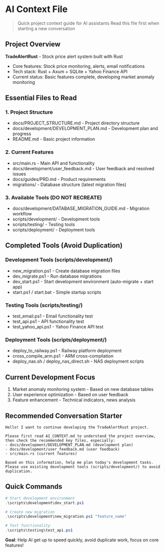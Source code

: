 ﻿# AI Context File

> Quick project context guide for AI assistants
> Read this file first when starting a new conversation

## Project Overview

**TradeAlertRust** - Stock price alert system built with Rust
- Core features: Stock price monitoring, alerts, email notifications
- Tech stack: Rust + Axum + SQLite + Yahoo Finance API
- Current status: Basic features complete, developing market anomaly monitoring

## Essential Files to Read

### 1. Project Structure
- docs/PROJECT_STRUCTURE.md - Project directory structure
- docs/development/DEVELOPMENT_PLAN.md - Development plan and progress
- README.md - Basic project information

### 2. Current Features
- src/main.rs - Main API and functionality
- docs/development/user_feedback.md - User feedback and resolved issues
- docs/guides/PRD.md - Product requirements
- migrations/ - Database structure (latest migration files)

### 3. Available Tools (DO NOT RECREATE)
- docs/development/DATABASE_MIGRATION_GUIDE.md - Migration workflow
- scripts/development/ - Development tools
- scripts/testing/ - Testing tools  
- scripts/deployment/ - Deployment tools

## Completed Tools (Avoid Duplication)

### Development Tools (scripts/development/)
- new_migration.ps1 - Create database migration files
- dev_migrate.ps1 - Run database migrations
- dev_start.ps1 - Start development environment (auto-migrate + start app)
- start.ps1 / start.bat - Simple startup scripts

### Testing Tools (scripts/testing/)
- test_email.ps1 - Email functionality test
- test_api.ps1 - API functionality test
- test_yahoo_api.ps1 - Yahoo Finance API test

### Deployment Tools (scripts/deployment/)
- deploy_to_railway.ps1 - Railway platform deployment
- cross_compile_arm.ps1 - ARM cross-compilation
- deploy_nas.sh / deploy_nas_direct.sh - NAS deployment scripts

## Current Development Focus

1. Market anomaly monitoring system - Based on new database tables
2. User experience optimization - Based on user feedback
3. Feature enhancement - Technical indicators, news analysis

## Recommended Conversation Starter

```
Hello! I want to continue developing the TradeAlertRust project.

Please first read AI_CONTEXT.md to understand the project overview, 
then check the recommended key files, especially:
- docs/development/DEVELOPMENT_PLAN.md (development plan)
- docs/development/user_feedback.md (user feedback)
- src/main.rs (current features)

Based on this information, help me plan today's development tasks.
Please use existing development tools (scripts/development/) to avoid duplication.
```

## Quick Commands

```powershell
# Start development environment
.\scripts\development\dev_start.ps1

# Create new migration
.\scripts\development\new_migration.ps1 "feature_name"

# Test functionality
.\scripts\testing\test_api.ps1
```

**Goal**: Help AI get up to speed quickly, avoid duplicate work, focus on core features!
